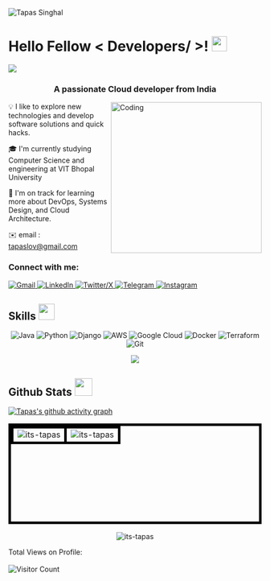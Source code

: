 
![Tapas Singhal](https://github.com/user-attachments/assets/b37f1773-3831-4008-9706-a87c29334bc2)


<h1> Hello Fellow < Developers/ >! <img src = "https://raw.githubusercontent.com/MartinHeinz/MartinHeinz/master/wave.gif" width = 30px> </h1>
<p align='center'>
</p>

<p>
  <a href="https://github.com/DenverCoder1/readme-typing-svg"><img src="https://readme-typing-svg.herokuapp.com?&font=IBM+Plex+Sans&color=abcdef&size=20&lines=Welcome+to+my+GitHub+Profile!;I'm+a+Frontend+Developer;I'm+a+Computer+Science+engineer" /></a>
</p>

<h3 align="center">A passionate Cloud developer from India</h3>

<img align="right" alt="Coding" width="300" src="https://github.com/Adam-pw/Adam-pw/blob/main/animation_500_kxa883sd.gif">
 

💡  I like to explore new technologies and develop software solutions and quick hacks.

🎓  I'm currently studying Computer Science and engineering at VIT Bhopal University  

🌱  I'm on track for learning more about DevOps, Systems Design, and Cloud Architecture.

 ✉️  email : tapaslov@gmail.com
                                                

<h3 align="left">Connect with me:</h3>

  <a href="tapaslov@gmail.com" target="_blank">
    <img alt="Gmail" src="https://img.shields.io/badge/Gmail-D14836?style=for-the-badge&logo=gmail&logoColor=white">
  </a> 
<a href="https://www.linkedin.com/in/tapas-singhal-b1380521a" target="_blank">
    <img alt="LinkedIn" src="https://img.shields.io/badge/LinkedIn-0077B5?style=for-the-badge&logo=linkedin&logoColor=white">
  </a> 
    <a href="https://x.com/tapaslov" target="_blank">
    <img alt="Twitter/X" src="https://img.shields.io/badge/X-000000?style=for-the-badge&logo=x&logoColor=white">
  </a> 
<a href="https://t.me/tapas_lov" target="_blank">
    <img alt="Telegram" src="https://img.shields.io/badge/Telegram-2CA5E0?style=for-the-badge&logo=telegram&logoColor=white">
  </a> 
<a href="https://www.instagram.com/its-tapas" target="_blank">
    <img alt="Instagram" src="https://img.shields.io/badge/Instagram-E4405F?style=for-the-badge&logo=instagram&logoColor=white">
  </a> 


  

<h2> Skills <img src = "https://media2.giphy.com/media/QssGEmpkyEOhBCb7e1/giphy.gif?cid=ecf05e47a0n3gi1bfqntqmob8g9aid1oyj2wr3ds3mg700bl&rid=giphy.gif" width = 32px> </h2>
 <p align="center">
   <a>
    <img alt="Java" src="https://img.shields.io/badge/-Java-yellow?style=for-the-badge&logo=Java&logoColor=white">
  </a><a>
    <img alt="Python" src="https://img.shields.io/badge/Python-3776AB?style=for-the-badge&logo=python&logoColor=white">
  </a>      <a>
    <img alt="Django" src="https://img.shields.io/badge/Django-092E20?style=for-the-badge&logo=django&logoColor=green">
  </a>
    <a>
    <img alt="AWS" src="https://img.shields.io/badge/-AWS-white?style=for-the-badge&logo=AWS&logoColor=orange">
  </a>
     <a>
    <img alt="Google Cloud" src="https://img.shields.io/badge/Google_Cloud-4285F4?style=for-the-badge&logo=google-cloud&logoColor=white">
   <a>
  <a>
    <img alt="Docker" src="https://img.shields.io/badge/Docker-2CA5E0?style=for-the-badge&logo=docker&logoColor=white">
  </a>
       <a>
    <img alt="Terraform" src="https://img.shields.io/badge/Terraform-7B42BC?style=for-the-badge&logo=terraform&logoColor=white">
  </a> 
    <img alt="Git" src="https://img.shields.io/badge/-Git-red?style=for-the-badge&logo=git&logoColor=white">
   </a>
  </p>
       
<p align="center">
  <a href="https://skillicons.dev">
    <img src="https://skillicons.dev/icons?i=java,py,django,aws,gcp,docker,terraform,postgres,git,kubernetes" />
  </a>
</p>

<h2> Github Stats  <img src = "https://i.pinimg.com/originals/65/c4/f4/65c4f452571be1261e9c623f7da488ac.gif" width = 35px> </h2>
 
  <a href="https://github.com/its-tapas"></a>
    [![Tapas's github activity graph](https://github-readme-activity-graph.vercel.app/graph?username=its-tapas&bg_color=1a1b27&color=38bdae&line=bf91f3&point=70a5fd&area=true&hide_border=true)](https://github.com/shocker-lov-t/github-readme-activity-graph)

<table style="width: 100%; height: 200px; text-align: center; border: 5px solid black; border-collapse: collapse;">
  <tr>
    <td style="vertical-align: middle; border: 5px solid black;">
      <img src="https://github-readme-stats.vercel.app/api/top-langs?username=its-tapas&show_icons=true&locale=en&layout=compact&theme=tokyonight" alt="its-tapas" />
    </td>
    <td style="vertical-align: middle; border: 5px solid black;">
      <img src="https://github-readme-stats.vercel.app/api?username=its-tapas&show_icons=true&locale=en&theme=tokyonight" alt="its-tapas">
    </td>
  </tr>
</table>




<p align="center"><img src="https://github-readme-streak-stats.herokuapp.com/?user=its-tapas&&theme=tokyonight" alt="its-tapas">
  </p>


  Total Views on Profile:<br><br>
![Visitor Count](https://profile-counter.glitch.me/its-tapas/count.svg)

